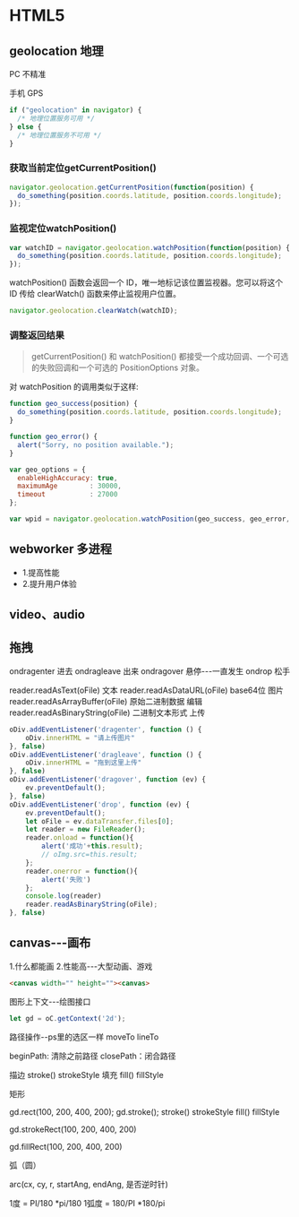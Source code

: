 # HTML5

## geolocation 地理
PC    不精准

手机  GPS

```js
if ("geolocation" in navigator) {
  /* 地理位置服务可用 */
} else {
  /* 地理位置服务不可用 */
}
```
### 获取当前定位getCurrentPosition()
```js
navigator.geolocation.getCurrentPosition(function(position) {
  do_something(position.coords.latitude, position.coords.longitude);
});
```
### 监视定位watchPosition() 
```js
var watchID = navigator.geolocation.watchPosition(function(position) {
  do_something(position.coords.latitude, position.coords.longitude);
});
```
watchPosition() 函数会返回一个 ID，唯一地标记该位置监视器。您可以将这个 ID 传给 clearWatch() 函数来停止监视用户位置。
```js
navigator.geolocation.clearWatch(watchID);
```
### 调整返回结果
>getCurrentPosition() 和 watchPosition() 都接受一个成功回调、一个可选的失败回调和一个可选的 PositionOptions 对象。

对 watchPosition 的调用类似于这样:
```js
function geo_success(position) {
  do_something(position.coords.latitude, position.coords.longitude);
}

function geo_error() {
  alert("Sorry, no position available.");
}

var geo_options = {
  enableHighAccuracy: true, 
  maximumAge        : 30000, 
  timeout           : 27000
};

var wpid = navigator.geolocation.watchPosition(geo_success, geo_error, geo_options);
```


## webworker  多进程

- 1.提高性能
- 2.提升用户体验

## video、audio

## 拖拽

ondragenter 进去
ondragleave 出来
ondragover  悬停---一直发生
ondrop      松手

reader.readAsText(oFile)   文本 
reader.readAsDataURL(oFile) base64位   图片
reader.readAsArrayBuffer(oFile)   原始二进制数据  编辑
reader.readAsBinaryString(oFile)  二进制文本形式  上传 

```js
oDiv.addEventListener('dragenter', function () {
    oDiv.innerHTML = "请上传图片"
}, false)
oDiv.addEventListener('dragleave', function () {
    oDiv.innerHTML = "拖到这里上传"
}, false)
oDiv.addEventListener('dragover', function (ev) {
    ev.preventDefault();
}, false)
oDiv.addEventListener('drop', function (ev) {
    ev.preventDefault();
    let oFile = ev.dataTransfer.files[0];
    let reader = new FileReader();
    reader.onload = function(){
        alert('成功'+this.result);
        // oImg.src=this.result;
    };
    reader.onerror = function(){
        alert('失败')
    };
    console.log(reader)
    reader.readAsBinaryString(oFile);
}, false)
```

## canvas---画布
1.什么都能画
2.性能高---大型动画、游戏

```html
<canvas width="" height=""><canvas>
```
图形上下文---绘图接口
```js
let gd = oC.getContext('2d');
```
路径操作--ps里的选区一样
moveTo
lineTo

beginPath: 清除之前路径
closePath：闭合路径

描边 stroke()  strokeStyle
填充 fill() fillStyle

矩形

gd.rect(100, 200, 400, 200);
gd.stroke();
stroke()  strokeStyle
fill() fillStyle

gd.strokeRect(100, 200, 400, 200)

gd.fillRect(100, 200, 400, 200)

弧（圆）

arc(cx, cy, r, startAng, endAng, 是否逆时针)

1度 = PI/180   *pi/180
1弧度 = 180/PI *180/pi